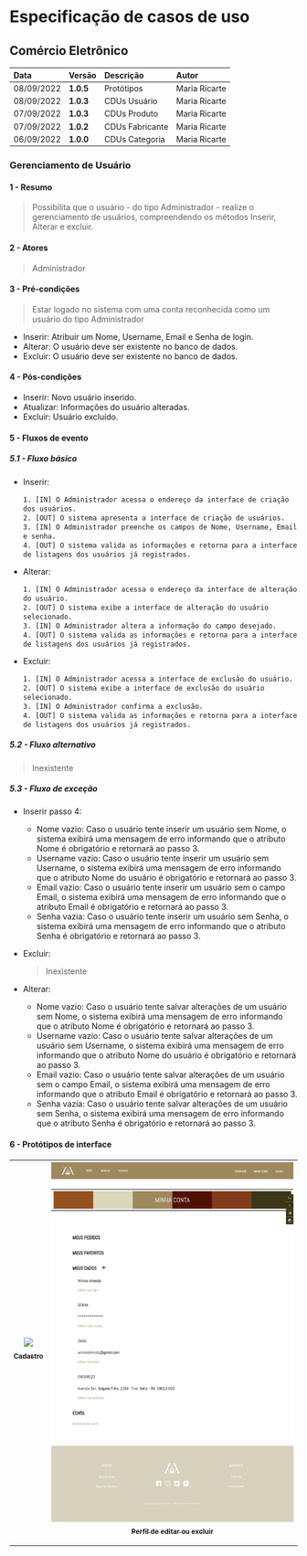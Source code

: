 # Especificação de casos de uso 

## Comércio Eletrônico

|  Data  | Versão | Descrição | Autor |
|:-------|:-------|:----------|:------|
| 08/09/2022 | **1.0.5** | Protótipos | Maria Ricarte |
| 08/09/2022 | **1.0.3** | CDUs Usuário | Maria Ricarte |
| 07/09/2022 | **1.0.3** | CDUs Produto | Maria Ricarte |
| 07/09/2022 | **1.0.2** | CDUs Fabricante | Maria Ricarte |
| 06/09/2022 | **1.0.0** | CDUs Categoria | Maria Ricarte |


### Gerenciamento de Usuário
#### 1 - Resumo
> Possibilita que o usuário - do tipo Administrador - realize o gerenciamento de usuários, compreendendo os métodos Inserir, Alterar e excluir.

#### 2 - Atores 
>  Administrador

#### 3 - Pré-condições 
> Estar logado no sistema com uma conta reconhecida como um usuário do tipo Administrador
<ul>
  <li>Inserir: Atribuir um Nome, Username, Email e Senha de login.</li>
  <li>Alterar: O usuário deve ser existente no banco de dados.</li>
  <li>Excluir: O usuário deve ser existente no banco de dados.</li>
</ul>

#### 4 - Pós-condições 

<ul>
  <li>Inserir: Novo usuário inserido.</li>
  <li>Atualizar: Informações do usuário alteradas.</li>
  <li>Excluir: Usuário excluído.</li>
</ul>

#### 5 - Fluxos de evento 

##### 5.1 - Fluxo básico 

<ul>
  <li>
    Inserir:&nbsp;
    
    1. [IN] O Administrador acessa o endereço da interface de criação dos usuários.
    2. [OUT] O sistema apresenta a interface de criação de usuários. 
    3. [IN] O Administrador preenche os campos de Nome, Username, Email e senha.
    4. [OUT] O sistema valida as informações e retorna para a interface de listagens dos usuários já registrados.
    
  </li>
 
  <li>Alterar: &nbsp;
    
    1. [IN] O Administrador acessa o endereço da interface de alteração do usuário.
    2. [OUT] O sistema exibe a interface de alteração do usuário selecionado.
    3. [IN] O Administrador altera a informação do campo desejado.
    4. [OUT] O sistema valida as informações e retorna para a interface de listagens dos usuários já registrados.
    
  </li>
  
  <li>Excluir:  &nbsp;
    
    1. [IN] O Administrador acessa a interface de exclusão do usuário.
    2. [OUT] O sistema exibe a interface de exclusão do usuário selecionado.
    3. [IN] O Administrador confirma a exclusão.
    4. [OUT] O sistema valida as informações e retorna para a interface de listagens dos usuários já registrados.
    
  </li>
 
</ul>

<h5>5.2 - Fluxo alternativo </h5>

> Inexistente

<h5>5.3 - Fluxo de exceção </h5>


 - Inserir passo 4:
    
    - Nome vazio: Caso o usuário tente inserir um usuário sem Nome, o sistema exibirá uma mensagem de erro informando que o atributo Nome
    é obrigatório e retornará ao passo 3.
    - Username vazio: Caso o usuário tente inserir um usuário sem Username, o sistema exibirá uma mensagem de erro informando que o atributo Nome
    do usuário é obrigatório e retornará ao passo 3.
    - Email vazio: Caso o usuário tente inserir um usuário sem o campo Email, o sistema exibirá uma mensagem de erro informando que o atributo Email
    é obrigatório e retornará ao passo 3.
    - Senha vazia: Caso o usuário tente inserir um usuário sem Senha, o sistema exibirá uma mensagem de erro informando que o atributo 
    Senha é obrigatório e retornará ao passo 3.
    
    
  
 - Excluir: 
    
    > Inexistente
    
 
  
  - Alterar: 
    
    - Nome vazio: Caso o usuário tente salvar alterações de um usuário sem Nome, o sistema exibirá uma mensagem de erro informando que o atributo Nome
    é obrigatório e retornará ao passo 3.
    - Username vazio: Caso o usuário tente salvar alterações de um usuário sem Username, o sistema exibirá uma mensagem de erro informando que o atributo Nome
    do usuário é obrigatório e retornará ao passo 3.
    - Email vazio: Caso o usuário tente salvar alterações de um usuário sem o campo Email, o sistema exibirá uma mensagem de erro informando que o atributo Email
    é obrigatório e retornará ao passo 3.
    - Senha vazia: Caso o usuário tente salvar alterações de um usuário sem Senha, o sistema exibirá uma mensagem de erro informando que o atributo 
    Senha é obrigatório e retornará ao passo 3.
    
    
#### 6 - Protótipos de interface 
| [<img src="https://github.com/PI-InfoWeb-CNAT/Malfatti/blob/main/docs/Fotos%20do%20cdus/Cadastro%20de%20Usu%C3%A1rio.png" width=500><br><sub>Cadastro</sub>](#) |  [<img src="https://github.com/PI-InfoWeb-CNAT/Malfatti/blob/main/docs/Fotos%20do%20cdus/Editar%20ou%20excluir.png" width=500><br><sub>Perfil de editar ou excluir</sub>](#) | 
| :---: | :---: |

    
---

